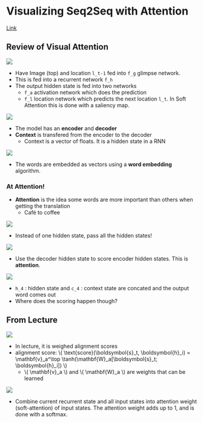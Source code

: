# Visualizing Seq2Seq with Attention
[Link](https://jalammar.github.io/visualizing-neural-machine-translation-mechanics-of-seq2seq-models-with-attention/)

## Review of Visual Attention

![](https://i.imgur.com/GpIFcPF.png)

* Have Image (top) and location `l_t-1` fed into `f_g` glimpse network.
* This is fed into a recurrent network `f_h`
* The output hidden state is fed into two networks
    * `f_a` activation network which does the prediction
    * `f_l` location network which predicts the next location `l_t`. In Soft Attention this is done with a saliency map.

![](https://i.imgur.com/3lZj6UK.png)

* The model has an __encoder__ and __decoder__
* __Context__ is transfered from the encoder to the decoder
    * Context is a vector of floats. It is a hidden state in a RNN

![](https://i.imgur.com/IVCpWGs.png)

* The words are embedded as vectors using a __word embedding__ algorithm.

### At Attention!

* __Attention__ is the idea some words are more important than others when getting the translation
    * Café to coffee

![](https://i.imgur.com/VviBRGt.png)

* Instead of one hidden state, pass all the hidden states!

![](https://i.imgur.com/R0V8kgM.png)

* Use the decoder hidden state to score encoder hidden states. This is  __attention__.

![](https://i.imgur.com/a012seQ.png)

* `h_4` : hidden state and `c_4` : context state are concated and the output word comes out
* Where does the scoring happen though?

## From Lecture

![](https://i.imgur.com/ZETrFIt.png)

* In lecture, it is weighed alignment scores
* alignment score: \\( \text{score}(\boldsymbol{s}_t, \boldsymbol{h}_i) = \mathbf{v}_a^\top \tanh(\mathbf{W}_a[\boldsymbol{s}_t; \boldsymbol{h}_i]) \\)
    * \\( \mathbf{v}_a \\) and \\( \mathbf{W}_a \\) are weights that can be learned

![](https://i.imgur.com/RFYS1Xt.png)

* Combine current recurrent state and all input states into attention weight (soft-attention) of input states. The attention weight adds up to 1, and is done with a softmax. 
